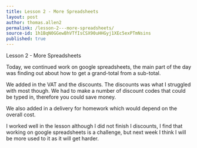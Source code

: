 ```yaml
---
title: Lesson 2 - More Spreadsheets
layout: post
author: thomas.allen2
permalink: /lesson-2---more-spreadsheets/
source-id: 1h1BqN0GGewBhVTfIsCSX90uHHGyj1XEc5exPTmNsins
published: true
---
```

Lesson 2 - More Spreadsheets

Today, we continued work on google spreadsheets, the main part of the day was finding out about how to get a grand-total from a sub-total. 

We added in the VAT and the discounts. The discounts was what I struggled with most though. We had to make a number of discount codes that could be typed in, therefore you could save money.

We also added in a delivery for homework which would depend on the overall cost.

I worked well in the lesson although I did not finish I discounts, I find that working on google spreadsheets is a challenge, but next week I think I will be more used to it as it will get harder. 

